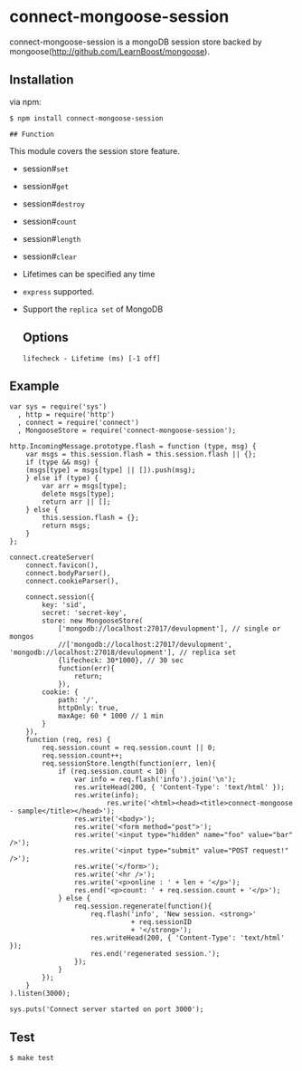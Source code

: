 # connect-mongoose-session

connect-mongoose-session is a mongoDB session store backed by mongoose(http://github.com/LearnBoost/mongoose).

## Installation

via npm:

    $ npm install connect-mongoose-session

    ## Function

This module covers the session store feature.

* session#`set`
* session#`get`
* session#`destroy`
* session#`count`
* session#`length`
* session#`clear`

* Lifetimes can be specified any time
* `express` supported.
* Support the `replica set` of MongoDB

    ## Options

      lifecheck - Lifetime (ms) [-1 off]

## Example

    var sys = require('sys')
      , http = require('http')
      , connect = require('connect')
      , MongooseStore = require('connect-mongoose-session');
    
    http.IncomingMessage.prototype.flash = function (type, msg) {
        var msgs = this.session.flash = this.session.flash || {};
        if (type && msg) {
        (msgs[type] = msgs[type] || []).push(msg);
        } else if (type) {
            var arr = msgs[type];
            delete msgs[type];
            return arr || [];
        } else {
            this.session.flash = {};
            return msgs;
        }
    };
    
    connect.createServer(
        connect.favicon(),
        connect.bodyParser(),
        connect.cookieParser(),
        
        connect.session({
            key: 'sid',
            secret: 'secret-key',
            store: new MongooseStore(
                ['mongodb://localhost:27017/devulopment'], // single or mongos
                //['mongodb://localhost:27017/devulopment', 'mongodb://localhost:27018/devulopment'], // replica set
                {lifecheck: 30*1000}, // 30 sec
                function(err){
                    return;
                }),
            cookie: {
                path: '/',
                httpOnly: true,
                maxAge: 60 * 1000 // 1 min
            }
        }),
        function (req, res) {
            req.session.count = req.session.count || 0;
            req.session.count++;
            req.sessionStore.length(function(err, len){
                if (req.session.count < 10) {
                    var info = req.flash('info').join('\n');
                    res.writeHead(200, { 'Content-Type': 'text/html' });
                    res.write(info);
                            res.write('<html><head><title>connect-mongoose - sample</title></head>');
                    res.write('<body>');
                    res.write('<form method="post">');
                    res.write('<input type="hidden" name="foo" value="bar" />');
                    res.write('<input type="submit" value="POST request!" />');
                    res.write('</form>');
                    res.write('<hr />');
                    res.write('<p>online : ' + len + '</p>');
                    res.end('<p>count: ' + req.session.count + '</p>');
                } else {
                    req.session.regenerate(function(){
                        req.flash('info', 'New session. <strong>'
                                  + req.sessionID
                                  + '</strong>');
                        res.writeHead(200, { 'Content-Type': 'text/html' });
                        res.end('regenerated session.');
                    });
                }
            });
        }
    ).listen(3000);
    
    sys.puts('Connect server started on port 3000');


## Test

    $ make test
